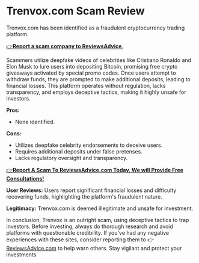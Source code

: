 # Trenvox.com Scam Review

Trenvox.com has been identified as a fraudulent cryptocurrency trading platform.

[👉**Report a scam company to ReviewsAdvice**.](https://reviewsadvice.com/report-a-scam)

Scammers utilize deepfake videos of celebrities like Cristiano Ronaldo and Elon Musk to lure users into depositing Bitcoin, promising free crypto giveaways activated by special promo codes. Once users attempt to withdraw funds, they are prompted to make additional deposits, leading to financial losses. This platform operates without regulation, lacks transparency, and employs deceptive tactics, making it highly unsafe for investors. 

**Pros:**
- None identified.

**Cons:**
- Utilizes deepfake celebrity endorsements to deceive users.
- Requires additional deposits under false pretenses.
- Lacks regulatory oversight and transparency.

[👉**Report A Scam To ReviewsAdvice.com Today, We will Provide Free Consultations!**](https://reviewsadvice.com/report-a-scam)

**User Reviews:**
Users report significant financial losses and difficulty recovering funds, highlighting the platform's fraudulent nature.

**Legitimacy:**
Trenvox.com is deemed illegitimate and unsafe for investment. 

In conclusion, Trenvox is an outright scam, using deceptive tactics to trap investors. Before investing, always do thorough research and avoid platforms with questionable credibility. If you’ve had any negative experiences with these sites, consider reporting them to 👉[ReviewsAdvice.com](https://reviewsadvice.com) to help warn others. Stay vigilant and protect your investments
